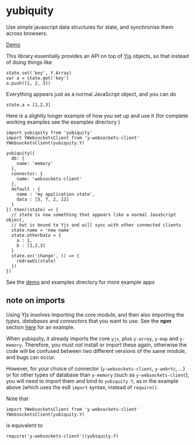 yubiquity
=========

Use simple javascript data structures for state, and synchronise them across
browsers.

[Demo](https://lukebarlow.github.io/yubiquity/)

This library essentially provides an API on top of [Yjs](http://y-js.org/) objects, so that instead
of doing things like

```
state.set('key', Y.Array)
var a = state.get('key')
a.push([1, 2, 3])
```

Everything appears just as a normal JavaScript object, and you can do

```
state.a = [1,2,3]
```

Here is a slightly longer example of how you set up and use it (for complete
working examples see the examples directory )


```
import yubiquity from 'yubiquity'
import YWebsocketsClient from 'y-websockets-client'
YWebsocketsClient(yubiquity.Y)

yubiquity({
  db: {
    name: 'memory'
  },
  connector: {
    name: 'websockets-client'
  },
  default : {
    name : 'my application state',
    data : [5, 7, 2, 12]
  }
}).then((state) => {
  // state is now something that appears like a normal JavaScript object,
  // but is bound to Yjs and will sync with other connected clients
  state.name = 'new name'
  state.otherData = {
    a : 1,
    b : [1,2,3]
  }
  state.on('change', () => {
    redrawUi(state)
  })
})

```

See the [demo](https://lukebarlow.github.io/yubiquity/) and examples directory for more example apps


note on imports
---------------

Using Yjs involves importing the core module, and then also importing the 
_types_, _databases_ and _connectors_ that you want to use. See the **npm**
section [here](http://y-js.org/) for an example.

When yubiquity, it already imports the core `yjs`, plus `y-array`, `y-map` and
`y-memory`. Therefore, you must _not_ install or import these again, otherwise
the code will be confused between two different versions of the same module,
and bugs can occur.

However, for your choice of connector (`y-websockets-client`, `y-webrtc`, ...) or
for other types of database than `y-memory` (such as `y-websockets-client`), you
will need to import them and bind to `yubiquity.Y`, as in the example above
(which uses the es6 `import` syntax, instead of `require()`.

Note that

```
import YWebsocketsClient from 'y-websockets-client'
YWebsocketsClient(yubiquity.Y)
```

is equivalent to

```
require('y-websockets-client')(yubiquity.Y)
```

